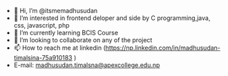 - 👋 Hi, I’m @itsmemadhusudan
- 👀 I’m interested in frontend deloper and side by C programming,java, css, javascript, php
- 🌱 I’m currently learning BCIS Course 
- 💞️ I’m looking to collaborate on any of the project
- 📫 How to reach me at linkedin (https://np.linkedin.com/in/madhusudan-timalsina-75a910183 )
- E-mail: madhusudan.timalsna@apexcollege.edu.np


